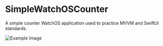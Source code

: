 # SimpleWatchOSCounter
A simple counter WatchOS application used to practice MVVM and SwiftUI standards. 

![Example Image](https://imgur.com/NafQWfD)
